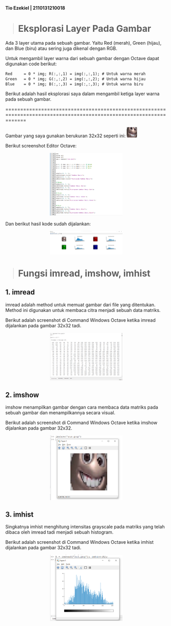 **Tio Ezekiel | 2110131210018**

># Eksplorasi Layer Pada Gambar

Ada 3 layer utama pada sebuah gambar. Yaitu Red (merah), Green (hijau), dan Blue (biru) atau sering juga dikenal dengan RGB.

Untuk mengambil layer warna dari sebuah gambar dengan Octave dapat digunakan code berikut:

```
Red     = 0 * img; R(:,:,1) = img(:,:,1); # Untuk warna merah
Green   = 0 * img; G(:,:,2) = img(:,:,2); # Untuk warna hijau
Blue    = 0 * img; B(:,:,3) = img(:,:,3); # Untuk warna biru
```

Berikut adalah hasil eksplorasi saya dalam mengambil ketiga layer warna pada sebuah gambar.

===================================================================================================================

Gambar yang saya gunakan berukuran 32x32 seperti ini: ![gambar emoji 32x32](/img/sus.png)

Berikut screenshot Editor Octave:

<p align="center"><img src="img/editor1.png" width=45%></p>

Dan berikut hasil kode sudah dijalankan:

<p align="center"><img src="img/editor2.png" width=45%></p>

># Fungsi imread, imshow, imhist

## 1. imread

imread adalah method untuk memuat gambar dari file yang ditentukan. Method ini digunakan untuk membaca citra menjadi sebuah data matriks.


Berikut adalah screenshot di Command Windows Octave ketika imread dijalankan pada gambar 32x32 tadi.
<p align="center"><img src="img/imread.png" width=45%></p>

## 2. imshow

imshow menampilkan gambar dengan cara membaca data matriks pada sebuah gambar dan menampilkannya secara visual.

Berikut adalah screenshot di Command Windows Octave ketika imshow dijalankan pada gambar 32x32.

<p align="center"><img src="img/imshow.png" width=45%></p>

## 3. imhist

Singkatnya imhist menghitung intensitas grayscale pada matriks yang telah dibaca oleh imread tadi menjadi sebuah histogram.

Berikut adalah screenshot di Command Windows Octave ketika imhist dijalankan pada gambar 32x32 tadi.

<p align="center"><img src="img/imhist.png" width=45%></p>